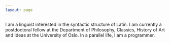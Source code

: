 ```yaml
---
layout: page
---
```

I am a linguist interested in the syntactic structure of Latin. I am currently a postdoctoral fellow at the Department of Philosophy, Classics, History of Art and Ideas at the University of Oslo. In a parallel life, I am a programmer.
